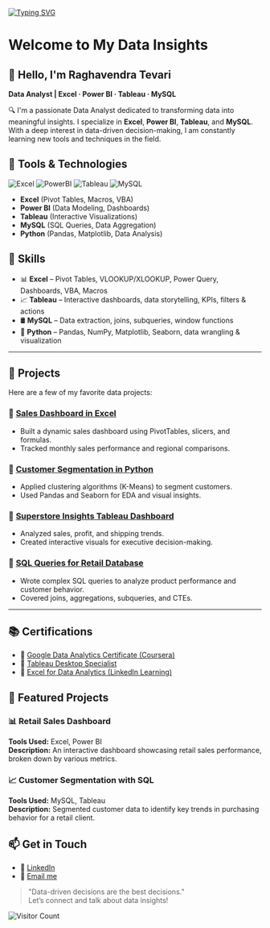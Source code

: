  [![Typing SVG](https://readme-typing-svg.demolab.com?font=Fira+Code&pause=1000&width=1000&lines=📊+Making+raw+data+into+meaningful+insights;🎯+Creating+interactive+Dashboards;Helping+the+company+to+achive+towards+the+goal)](https://git.io/typing-svg)

# Welcome to My Data Insights
## 👋 Hello, I'm Raghavendra Tevari  
**Data Analyst | Excel · Power BI · Tableau · MySQL**

🔍 I'm a passionate Data Analyst dedicated to transforming data into meaningful insights. I specialize in **Excel**, **Power BI**, **Tableau**, and **MySQL**. With a deep interest in data-driven decision-making, I am constantly learning new tools and techniques in the field.

## 🧰 Tools & Technologies

![Excel](https://img.shields.io/badge/Excel-Data-blue)
![PowerBI](https://img.shields.io/badge/PowerBI-Dashboard-blue)
![Tableau](https://img.shields.io/badge/Tableau-Visualization-blue)
![MySQL](https://img.shields.io/badge/MySQL-Queries-blue)

- **Excel** (Pivot Tables, Macros, VBA)
- **Power BI** (Data Modeling, Dashboards)
- **Tableau** (Interactive Visualizations)
- **MySQL** (SQL Queries, Data Aggregation)
- **Python** (Pandas, Matplotlib, Data Analysis)

## 🔧 Skills 

- 📊 **Excel** – Pivot Tables, VLOOKUP/XLOOKUP, Power Query, Dashboards, VBA, Macros
- 📈 **Tableau** – Interactive dashboards, data storytelling, KPIs, filters & actions
- 🛢️ **MySQL** – Data extraction, joins, subqueries, window functions
- 🐍 **Python** – Pandas, NumPy, Matplotlib, Seaborn, data wrangling & visualization

---


## 📁 Projects

Here are a few of my favorite data projects:

### 📌 [Sales Dashboard in Excel](https://github.com/Raghu-rt/sales-dashboard-excel)
- Built a dynamic sales dashboard using PivotTables, slicers, and formulas.
- Tracked monthly sales performance and regional comparisons.

### 📌 [Customer Segmentation in Python](https://github.com/Raghu-rt/customer-segmentation-python)
- Applied clustering algorithms (K-Means) to segment customers.
- Used Pandas and Seaborn for EDA and visual insights.

### 📌 [Superstore Insights Tableau Dashboard](https://public.tableau.com/app/profile/Raghu-rt)
- Analyzed sales, profit, and shipping trends.
- Created interactive visuals for executive decision-making.

### 📌 [SQL Queries for Retail Database](https://github.com/Raghu-rt/sql-retail-analysis)
- Wrote complex SQL queries to analyze product performance and customer behavior.
- Covered joins, aggregations, subqueries, and CTEs.

---

## 📚 Certifications

- 📜 [Google Data Analytics Certificate (Coursera)](link)
- 📜 [Tableau Desktop Specialist](link)
- 📜 [Excel for Data Analytics (LinkedIn Learning)](link)

## 📂 Featured Projects

### 📊 **Retail Sales Dashboard**
**Tools Used:** Excel, Power BI  
**Description:** An interactive dashboard showcasing retail sales performance, broken down by various metrics.  


### 📈 **Customer Segmentation with SQL**
**Tools Used:** MySQL, Tableau  
**Description:** Segmented customer data to identify key trends in purchasing behavior for a retail client.  


## 📫 Get in Touch
- 💼 [LinkedIn](https://www.linkedin.com/in/raghavendratevari/)
- 📧 [Email me](mailto:raghavendratevari@gmail.com)


> "Data-driven decisions are the best decisions."  
Let’s connect and talk about data insights!

![Visitor Count](https://profile-counter.glitch.me/raghavendratevari/count.svg)



